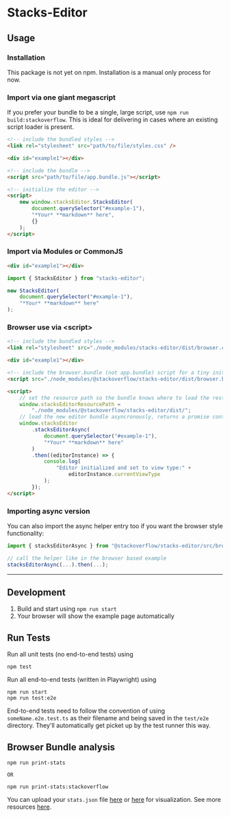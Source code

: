 # Stacks-Editor

## Usage

### Installation

This package is not yet on npm. Installation is a manual only process for now.

### Import via one giant megascript

If you prefer your bundle to be a single, large script, use `npm run build:stackoverflow`.
This is ideal for delivering in cases where an existing script loader is present.

```html
<!-- include the bundled styles -->
<link rel="stylesheet" src="path/to/file/styles.css" />

<div id="example1"></div>

<!-- include the bundle -->
<script src="path/to/file/app.bundle.js"></script>

<!-- initialize the editor -->
<script>
    new window.stacksEditor.StacksEditor(
        document.querySelector("#example-1"),
        "*Your* **markdown** here",
        {}
    );
</script>
```

### Import via Modules or CommonJS

```html
<div id="example1"></div>
```

```js
import { StacksEditor } from "stacks-editor";

new StacksEditor(
    document.querySelector("#example-1"),
    "*Your* **markdown** here"
);
```

### Browser use via &lt;script&gt;

```html
<!-- include the bundled styles -->
<link rel="stylesheet" src="./node_modules/stacks-editor/dist/browser.css" />

<div id="example1"></div>

<!-- include the browser.bundle (not app.bundle) script for a tiny initial payload that loads the rest on demand -->
<script src="./node_modules/@stackoverflow/stacks-editor/dist/browser.bundle.js"></script>

<script>
    // set the resource path so the bundle knows where to load the rest of the bundles from
    window.stacksEditorResourcePath =
        "./node_modules/@stackoverflow/stacks-editor/dist/";
    // load the new editor bundle asyncronously, returns a promise containing the newly created editor instance
    window.stacksEditor
        .stacksEditorAsync(
            document.querySelector("#example-1"),
            "*Your* **markdown** here"
        )
        .then((editorInstance) => {
            console.log(
                "Editor initialized and set to view type:" +
                    editorInstance.currentViewType
            );
        });
</script>
```

### Importing async version

You can also import the async helper entry too if you want the browser style functionality:

```js
import { stacksEditorAsync } from "@stackoverflow/stacks-editor/src/browser";

// call the helper like in the browser based example
stacksEditorAsync(...).then(...);
```

---

## Development

1. Build and start using `npm run start`
2. Your browser will show the example page automatically

## Run Tests

Run all unit tests (no end-to-end tests) using

    npm test

Run all end-to-end tests (written in Playwright) using

    npm run start
    npm run test:e2e

End-to-end tests need to follow the convention of using `someName.e2e.test.ts` as their filename and being saved in the `test/e2e` directory. They'll automatically get picket up by the test runner this way.

## Browser Bundle analysis

```
npm run print-stats

OR

npm run print-stats:stackoverflow
```

You can upload your `stats.json` file [here](http://webpack.github.io/analyse/) or [here](https://chrisbateman.github.io/webpack-visualizer/) for visualization. See more resources [here](https://webpack.js.org/guides/code-splitting/#bundle-analysis).
